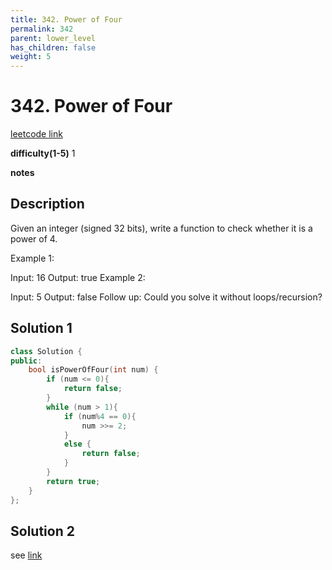 ```yaml
---
title: 342. Power of Four
permalink: 342
parent: lower_level
has_children: false
weight: 5
---
```

# 342. Power of Four
[leetcode link](https://leetcode.com/problems/power-of-four/)

**difficulty(1-5)** 
1

**notes**   


## Description
Given an integer (signed 32 bits), write a function to check whether it is a power of 4.

Example 1:

Input: 16
Output: true
Example 2:

Input: 5
Output: false
Follow up: Could you solve it without loops/recursion?


## Solution 1
```c++
class Solution {
public:
    bool isPowerOfFour(int num) {
        if (num <= 0){
            return false;
        }
        while (num > 1){
            if (num%4 == 0){
                num >>= 2;
            }
            else {
                return false;
            }
        }
        return true;
    }
};
```

## Solution 2
see [link](https://leetcode.com/problems/power-of-four/discuss/80460/1-line-C%2B%2B-solution-without-confusing-bit-manipulations)
<!-- 
Default label
{: .label }

Blue label
{: .label .label-blue }

Stable
{: .label .label-green }

New release
{: .label .label-purple }

Coming soon
{: .label .label-yellow }

Deprecated
{: .label .label-red } -->
